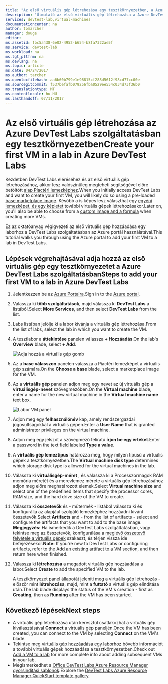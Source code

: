 ```yaml
---
title: "Az első virtuális gép létrehozása egy tesztkörnyezetben, a Azure DevTest Labs szolgáltatásban |} Microsoft Docs"
description: "Útmutató az első virtuális gép létrehozása a Azure DevTest Labs szolgáltatásban egy tesztkörnyezetben"
services: devtest-lab,virtual-machines
documentationcenter: na
author: tomarcher
manager: douge
editor: 
ms.assetid: fbc5a438-6e02-4952-b654-b8fa7322ae5f
ms.service: devtest-lab
ms.workload: na
ms.tgt_pltfrm: na
ms.devlang: na
ms.topic: article
ms.date: 04/24/2017
ms.author: tarcher
ms.openlocfilehash: aa6b60b799e1e98815cf288d5612f98cd77cc00e
ms.sourcegitcommit: f537befafb079256fba0529ee554c034d73f36b0
ms.translationtype: MT
ms.contentlocale: hu-HU
ms.lasthandoff: 07/11/2017
---
```

# <a name="create-your-first-vm-in-a-lab-in-azure-devtest-labs"></a><span data-ttu-id="b4d19-103">Az első virtuális gép létrehozása az Azure DevTest Labs szolgáltatásban egy tesztkörnyezetben</span><span class="sxs-lookup"><span data-stu-id="b4d19-103">Create your first VM in a lab in Azure DevTest Labs</span></span>

<span data-ttu-id="b4d19-104">Kezdetben DevTest Labs eléréséhez és az első virtuális gép létrehozásához, akkor lesz valószínűleg megteheti segítségével előre betöltött [alap Piactéri lemezképhez](devtest-lab-configure-marketplace-images.md).</span><span class="sxs-lookup"><span data-stu-id="b4d19-104">When you initially access DevTest Labs and want to create your first VM, you will likely do so using a pre-loaded [base marketplace image](devtest-lab-configure-marketplace-images.md).</span></span> <span data-ttu-id="b4d19-105">Később a is képes lesz választhat egy [egyéni lemezképet, és egy képletet](devtest-lab-add-vm.md) további virtuális gépek létrehozásakor.</span><span class="sxs-lookup"><span data-stu-id="b4d19-105">Later on, you'll also be able to choose from a [custom image and a formula](devtest-lab-add-vm.md) when creating more VMs.</span></span> 

<span data-ttu-id="b4d19-106">Ez az oktatóanyag végigvezeti az első virtuális gép hozzáadása egy laborhoz a DevTest Labs szolgáltatásban az Azure portál használatával.</span><span class="sxs-lookup"><span data-stu-id="b4d19-106">This tutorial walks you through using the Azure portal to add your first VM to a lab in DevTest Labs.</span></span>

## <a name="steps-to-add-your-first-vm-to-a-lab-in-azure-devtest-labs"></a><span data-ttu-id="b4d19-107">Lépések végrehajtásával adja hozzá az első virtuális gép egy tesztkörnyezetet a Azure DevTest Labs szolgáltatásban</span><span class="sxs-lookup"><span data-stu-id="b4d19-107">Steps to add your first VM to a lab in Azure DevTest Labs</span></span>
1. <span data-ttu-id="b4d19-108">Jelentkezzen be az [Azure Portalra](http://go.microsoft.com/fwlink/p/?LinkID=525040).</span><span class="sxs-lookup"><span data-stu-id="b4d19-108">Sign in to the [Azure portal](http://go.microsoft.com/fwlink/p/?LinkID=525040).</span></span>
1. <span data-ttu-id="b4d19-109">Válassza ki **több szolgáltatások**, majd válassza ki **DevTest Labs** a listából.</span><span class="sxs-lookup"><span data-stu-id="b4d19-109">Select **More Services**, and then select **DevTest Labs** from the list.</span></span>
1. <span data-ttu-id="b4d19-110">Labs listában jelölje ki a labor kívánja a virtuális gép létrehozása.</span><span class="sxs-lookup"><span data-stu-id="b4d19-110">From the list of labs, select the lab in which you want to create the VM.</span></span>  
1. <span data-ttu-id="b4d19-111">A tesztlabor a **áttekintése** panelen válassza **+ Hozzáadás**.</span><span class="sxs-lookup"><span data-stu-id="b4d19-111">On the lab's **Overview** blade, select **+ Add**.</span></span>  

    ![Adja hozzá a virtuális gép gomb](./media/devtest-lab-add-vm/devtestlab-home-blade-add-vm.png)

1. <span data-ttu-id="b4d19-113">Az a **base válasszon** panelen válassza a Piactéri lemezképet a virtuális gép számára.</span><span class="sxs-lookup"><span data-stu-id="b4d19-113">On the **Choose a base** blade, select a marketplace image for the VM.</span></span>
1. <span data-ttu-id="b4d19-114">Az a **virtuális gép** panelen adjon meg egy nevet az új virtuális gép a **virtuálisgép-nevet** szövegmezőben.</span><span class="sxs-lookup"><span data-stu-id="b4d19-114">On the **Virtual machine** blade, enter a name for the new virtual machine in the **Virtual machine name** text box.</span></span>

    ![Labor VM panel](./media/devtest-lab-add-vm/devtestlab-lab-add-first-vm.png)

1. <span data-ttu-id="b4d19-116">Adjon meg egy **felhasználónév** kap, amely rendszergazdai jogosultságokkal a virtuális gépen.</span><span class="sxs-lookup"><span data-stu-id="b4d19-116">Enter a **User Name** that is granted administrator privileges on the virtual machine.</span></span>  
1. <span data-ttu-id="b4d19-117">Adjon meg egy jelszót a szövegmező feliratú **írjon be egy értéket**.</span><span class="sxs-lookup"><span data-stu-id="b4d19-117">Enter a password in the text field labeled **Type a value**.</span></span>
1. <span data-ttu-id="b4d19-118">A **virtuális gép lemeztípus** határozza meg, hogy milyen típusú a virtuális gépek a tesztkörnyezetben.</span><span class="sxs-lookup"><span data-stu-id="b4d19-118">The **Virtual machine disk type** determines which storage disk type is allowed for the virtual machines in the lab.</span></span>
1. <span data-ttu-id="b4d19-119">Válassza ki **virtuálisgép-méret** , és válassza ki a Processzormagok RAM memória méretét és a merevlemez mérete a virtuális gép létrehozásához adjon meg előre meghatározott elemek.</span><span class="sxs-lookup"><span data-stu-id="b4d19-119">Select **Virtual machine size** and select one of the predefined items that specify the processor cores, RAM size, and the hard drive size of the VM to create.</span></span>
1. <span data-ttu-id="b4d19-120">Válassza ki **összetevők** és - műtermék - listából válassza ki és konfigurálja az alapjául szolgáló lemezképhez hozzáadni kívánt összetevők.</span><span class="sxs-lookup"><span data-stu-id="b4d19-120">Select **Artifacts** and - from the list of artifacts - select and configure the artifacts that you want to add to the base image.</span></span>
    <span data-ttu-id="b4d19-121">**Megjegyzés:** Ha ismerkedik a DevTest Labs szolgáltatásban, vagy tekintse meg az összetevők, konfigurálása a [meglévő összetevő felvétele a virtuális gépek](./devtest-lab-add-vm.md#add-an-existing-artifact-to-a-vm) szakaszt, és térjen vissza ide befejezésekor.</span><span class="sxs-lookup"><span data-stu-id="b4d19-121">**Note:** If you're new to DevTest Labs or configuring artifacts, refer to the [Add an existing artifact to a VM](./devtest-lab-add-vm.md#add-an-existing-artifact-to-a-vm) section, and then return here when finished.</span></span>
1. <span data-ttu-id="b4d19-122">Válassza ki **létrehozása** a megadott virtuális gép hozzáadása a labor.</span><span class="sxs-lookup"><span data-stu-id="b4d19-122">Select **Create** to add the specified VM to the lab.</span></span>

   <span data-ttu-id="b4d19-123">A tesztkörnyezet panel állapotát jeleníti meg a virtuális gép létrehozás - először mint **létrehozása**, majd, mint a **futtató** a virtuális gép elindítása után.</span><span class="sxs-lookup"><span data-stu-id="b4d19-123">The lab blade displays the status of the VM's creation - first as **Creating**, then as **Running** after the VM has been started.</span></span>

## <a name="next-steps"></a><span data-ttu-id="b4d19-124">Következő lépések</span><span class="sxs-lookup"><span data-stu-id="b4d19-124">Next steps</span></span>
* <span data-ttu-id="b4d19-125">A virtuális gép létrehozása után keresztül csatlakozhat a virtuális gép kiválasztásával **Connect** a virtuális gép paneljén.</span><span class="sxs-lookup"><span data-stu-id="b4d19-125">Once the VM has been created, you can connect to the VM by selecting **Connect** on the VM's blade.</span></span>
* <span data-ttu-id="b4d19-126">Tekintse meg [virtuális gép hozzáadása egy laborhoz](devtest-lab-add-vm.md) bővebb információt a további virtuális gépek hozzáadása a tesztkörnyezetben.</span><span class="sxs-lookup"><span data-stu-id="b4d19-126">Check out [Add a VM to a lab](devtest-lab-add-vm.md) for more complete info about adding subsequent VMs in your lab.</span></span>
* <span data-ttu-id="b4d19-127">Megismerkedhet a [Office DevTest Labs Azure Resource Manager gyorsindítási sablonok](https://github.com/Azure/azure-devtestlab/tree/master/ARMTemplates).</span><span class="sxs-lookup"><span data-stu-id="b4d19-127">Explore the [DevTest Labs Azure Resource Manager QuickStart template gallery](https://github.com/Azure/azure-devtestlab/tree/master/ARMTemplates).</span></span>
